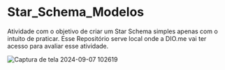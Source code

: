 # Star_Schema_Modelos

Atividade com o objetivo de criar um Star Schema simples apenas com o intuito de praticar. Esse Repositório serve local onde a DIO.me vai ter acesso para avaliar esse atividade.

![Captura de tela 2024-09-07 102619](https://github.com/user-attachments/assets/60b5dd3c-2571-4c8f-b923-6570c4fdc3fa)
